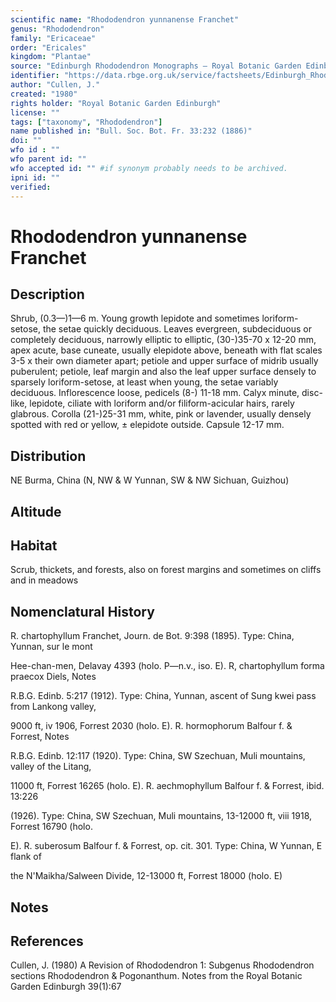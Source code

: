 ```yaml
---
scientific name: "Rhododendron yunnanense Franchet"
genus: "Rhododendron"
family: "Ericaceae"
order: "Ericales"
kingdom: "Plantae"
source: "Edinburgh Rhododendron Monographs – Royal Botanic Garden Edinburgh"
identifier: "https://data.rbge.org.uk/service/factsheets/Edinburgh_Rhododendron_Monographs.xhtml"
author: "Cullen, J."
created: "1980"
rights holder: "Royal Botanic Garden Edinburgh"
license: ""
tags: ["taxonomy", "Rhododendron"]
name published in: "Bull. Soc. Bot. Fr. 33:232 (1886)"
doi: ""
wfo id : ""
wfo parent id: ""
wfo accepted id: "" #if synonym probably needs to be archived.                      
ipni id: ""
verified:
---
```


                       

# Rhododendron yunnanense Franchet

## Description
Shrub, (0.3—)1—6 m. Young growth lepidote and sometimes loriform-setose, the setae quickly deciduous. Leaves evergreen, subdeciduous or completely deciduous, narrowly elliptic to elliptic, (30-)35-70 x 12-20 mm, apex acute, base cuneate, usually elepidote above, beneath with flat scales 3-5 x their own diameter apart; petiole and upper surface of midrib usually puberulent; petiole, leaf margin and also the leaf upper surface densely to sparsely loriform-setose, at least when young, the setae variably deciduous. Inflorescence loose, pedicels (8-) 11-18 mm. Calyx minute, disc-like, lepidote, ciliate with loriform and/or filiform-acicular hairs, rarely glabrous. Corolla (21-)25-31 mm, white, pink or lavender, usually densely spotted with red or yellow, ± elepidote outside. Capsule 12-17 mm.

## Distribution
NE Burma, China (N, NW & W Yunnan, SW & NW Sichuan, Guizhou)

## Altitude


## Habitat
Scrub, thickets, and forests, also on forest margins and sometimes on cliffs and in meadows

## Nomenclatural History
R. chartophyllum Franchet, Journ. de Bot. 9:398 (1895). Type: China, Yunnan, sur le mont
   Hee-chan-men, Delavay 4393 (holo. P—n.v., iso. E). R, chartophyllum forma praecox Diels, Notes
   R.B.G. Edinb. 5:217 (1912). Type: China, Yunnan, ascent of Sung kwei pass from Lankong valley,
   9000 ft, iv 1906, Forrest 2030 (holo. E). R. hormophorum Balfour f. & Forrest, Notes
   R.B.G. Edinb. 12:117 (1920). Type: China, SW Szechuan, Muli mountains, valley of the Litang,
   11000 ft, Forrest 16265 (holo. E). R. aechmophyllum Balfour f. & Forrest, ibid. 13:226
   (1926). Type: China, SW Szechuan, Muli mountains, 13-12000 ft, viii 1918, Forrest 16790 (holo.
   E). R. suberosum Balfour f. & Forrest, op. cit. 301. Type: China, W Yunnan, E flank of
   the N'Maikha/Salween Divide, 12-13000 ft, Forrest 18000 (holo. E)
                       
## Notes


## References

Cullen, J. (1980) A Revision of Rhododendron 1: Subgenus Rhododendron sections Rhododendron & Pogonanthum. Notes from the Royal Botanic Garden Edinburgh 39(1):67
